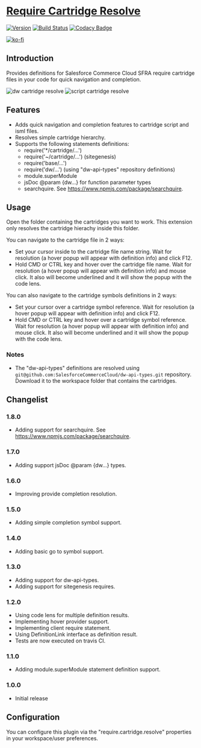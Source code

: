 # [Require Cartridge Resolve](https://github.com/pikamachu/pika-vscode-require-cartridge-resolve)

[![Version](https://vsmarketplacebadge.apphb.com/version/pikamachu.require-cartridge-resolve.svg)](https://marketplace.visualstudio.com/items?itemName=pikamachu.require-cartridge-resolve)
[![Build Status](https://img.shields.io/travis/pikamachu/pika-vscode-require-cartridge-resolve/master.svg)](https://travis-ci.org/pikamachu/pika-vscode-require-cartridge-resolve)
[![Codacy Badge](https://api.codacy.com/project/badge/Grade/7a5d465f487e4f55a8e50e8201cc69b1)](https://www.codacy.com/project/antonio.marin.jimenez/pika-vscode-require-cartridge-resolve/dashboard?utm_source=github.com&utm_medium=referral&utm_content=pikamachu/pika-vscode-require-cartridge-resolve&utm_campaign=Badge_Grade_Dashboard)

[![ko-fi](https://www.ko-fi.com/img/githubbutton_sm.svg)](https://ko-fi.com/Q5Q21TCUG)

## Introduction

Provides definitions for Salesforce Commerce Cloud SFRA require cartridge files in your code for quick navigation and completion.

![dw cartridge resolve](https://raw.githubusercontent.com/pikamachu/pika-vscode-require-cartridge-resolve/master/images/dwCartridgeResolve.png)
![script cartridge resolve](https://raw.githubusercontent.com/pikamachu/pika-vscode-require-cartridge-resolve/master/images/scriptCartridgeResolve.png)

## Features

-   Adds quick navigation and completion features to cartridge script and isml files.
-   Resolves simple cartridge hierarchy.
-   Supports the following statements definitions:
    -   require('\*/cartridge/...')
    -   require('~/cartridge/...') (sitegenesis)
    -   require('base/...')
    -   require('dw/...') (using "dw-api-types" repository definitions)
    -   module.superModule
    -   jsDoc @param {dw...} for function parameter types
    -   searchquire. See https://www.npmjs.com/package/searchquire.

## Usage

Open the folder containing the cartridges you want to work. This extension only resolves the cartridge hierachy inside this folder.

You can navigate to the cartridge file in 2 ways:

-   Set your cursor inside to the cartridge file name string. Wait for resolution (a hover popup will appear with definition info) and click F12.
-   Hold CMD or CTRL key and hover over the cartridge file name. Wait for resolution (a hover popup will appear with definition info) and mouse click. It also will become underlined and it will show the popup with the code lens.

You can also navigate to the cartridge symbols definitions in 2 ways:

-   Set your cursor over a cartridge symbol reference. Wait for resolution (a hover popup will appear with definition info) and click F12.
-   Hold CMD or CTRL key and hover over a cartridge symbol reference. Wait for resolution (a hover popup will appear with definition info) and mouse click. It also will become underlined and it will show the popup with the code lens.

### Notes

-   The "dw-api-types" definitions are resolved using `git@github.com:SalesforceCommerceCloud/dw-api-types.git` repository. Download it to the workspace folder that contains the cartridges.

## Changelist

### 1.8.0

-   Adding support for searchquire. See https://www.npmjs.com/package/searchquire.

### 1.7.0

-   Adding support jsDoc @param {dw...} types.

### 1.6.0

-   Improving provide completion resolution.

### 1.5.0

-   Adding simple completion symbol support.

### 1.4.0

-   Adding basic go to symbol support.

### 1.3.0

-   Adding support for dw-api-types.
-   Adding support for sitegenesis requires.

### 1.2.0

-   Using code lens for multiple definition results.
-   Implementing hover provider support.
-   Implementing client require statement.
-   Using DefinitionLink interface as definition result.
-   Tests are now executed on travis CI.

### 1.1.0

-   Adding module.superModule statement definition support.

### 1.0.0

-   Initial release

## Configuration

You can configure this plugin via the "require.cartridge.resolve" properties in your workspace/user preferences.
